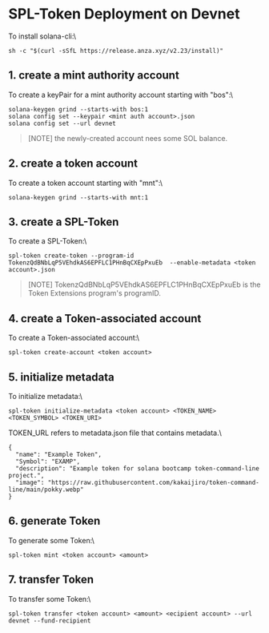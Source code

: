 # SPL-Token Deployment on Devnet

To install solana-cli:\

```
sh -c "$(curl -sSfL https://release.anza.xyz/v2.23/install)"
```

## 1. create a mint authority account

To create a keyPair for a mint authority account starting with "bos":\

```
solana-keygen grind --starts-with bos:1
solana config set --keypair <mint auth account>.json
solana config set --url devnet
```

> [NOTE]
> the newly-created account nees some SOL balance.

## 2. create a token account

To create a token account starting with "mnt":\

```
solana-keygen grind --starts-with mnt:1
```

## 3. create a SPL-Token

To create a SPL-Token:\

```
spl-token create-token --program-id TokenzQdBNbLqP5VEhdkAS6EPFLC1PHnBqCXEpPxuEb  --enable-metadata <token account>.json
```

> [NOTE]
> TokenzQdBNbLqP5VEhdkAS6EPFLC1PHnBqCXEpPxuEb is the Token Extensions program's programID.

## 4. create a Token-associated account

To create a Token-associated account:\

```
spl-token create-account <token account>
```

## 5. initialize metadata

To initialize metadata:\

```
spl-token initialize-metadata <token account> <TOKEN_NAME> <TOKEN_SYMBOL> <TOKEN_URI>
```

TOKEN_URL refers to metadata.json file that contains metadata.\

```
{
  "name": "Example Token",
  "Symbol": "EXAMP",
  "description": "Example token for solana bootcamp token-command-line project.",
  "image": "https://raw.githubusercontent.com/kakaijiro/token-command-line/main/pokky.webp"
}
```

## 6. generate Token

To generate some Token:\

```
spl-token mint <token account> <amount>
```

## 7. transfer Token

To transfer some Token:\

```
spl-token transfer <token account> <amount> <ecipient account> --url devnet --fund-recipient
```
